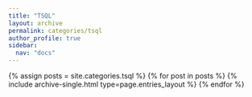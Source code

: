 ```yaml
---
title: "TSQL"
layout: archive
permalink: categories/tsql
author_profile: true
sidebar:
  nav: "docs"
---
```



{% assign posts = site.categories.tsql %}
{% for post in posts %} {% include archive-single.html type=page.entries_layout %} {% endfor %}